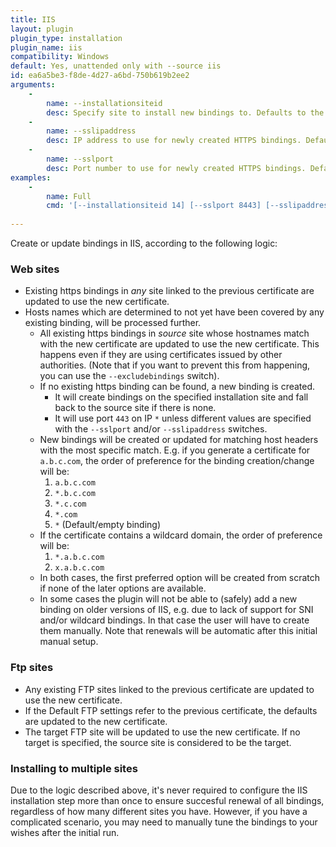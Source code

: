 ```yaml
---
title: IIS
layout: plugin
plugin_type: installation
plugin_name: iis
compatibility: Windows
default: Yes, unattended only with --source iis
id: ea6a5be3-f8de-4d27-a6bd-750b619b2ee2
arguments:
    - 
        name: --installationsiteid
        desc: Specify site to install new bindings to. Defaults to the source if that is an IIS site.
    -
        name: --sslipaddress
        desc: IP address to use for newly created HTTPS bindings. Defaults to *.
    -
        name: --sslport
        desc: Port number to use for newly created HTTPS bindings. Defaults to 443.      
examples:
    - 
        name: Full
        cmd: '[--installationsiteid 14] [--sslport 8443] [--sslipaddress 192.168.0.1]'
 
---
```


Create or update bindings in IIS, according to the following logic:

### Web sites
- Existing https bindings in *any* site linked to the previous certificate are updated to use the new certificate.
- Hosts names which are determined to not yet have been covered by any existing binding, will be processed further.
  - All existing https bindings in *source* site whose hostnames match with the new certificate are updated 
    to use the new certificate. This happens even if they are using certificates issued by other authorities. 
	(Note that if you want to prevent this from happening, you can use the `--excludebindings` switch).
  - If no existing https binding can be found, a new binding is created.
    - It will create bindings on the specified installation site and fall back to the source site if there is none.
	- It will use port `443` on IP `*` unless different values are specified with the `--sslport` and/or 
	  `--sslipaddress` switches.
  - New bindings will be created or updated for matching host headers with the most specific match. E.g. if you 
    generate a certificate for `a.b.c.com`, the order of preference for the binding creation/change will be:
      1. `a.b.c.com`
      2. `*.b.c.com`
      3. `*.c.com`
      4. `*.com`
      5. `*` (Default/empty binding)
  - If the certificate contains a wildcard domain, the order of preference will be:
      1. `*.a.b.c.com`
      2. `x.a.b.c.com`
  - In both cases, the first preferred option will be created from scratch if none of the later options 
    are available.
  - In some cases the plugin will not be able to (safely) add a new binding on older versions of IIS, e.g. due to
    lack of support for SNI and/or wildcard bindings. In that case the user will have to create them manually. 
	Note that renewals will be automatic after this initial manual setup.

### Ftp sites
- Any existing FTP sites linked to the previous certificate are updated to use the new certificate.
- If the Default FTP settings refer to the previous certificate, the defaults are updated to the new certificate.
- The target FTP site will be updated to use the new certificate. If no target is specified, the source site is considered to be the target.

### Installing to multiple sites
Due to the logic described above, it's never required to configure the IIS 
installation step more than once to ensure succesful renewal of all bindings, regardless
of how many different sites you have. However, if you have a complicated scenario,
you may need to manually tune the bindings to your wishes after the initial run. 
